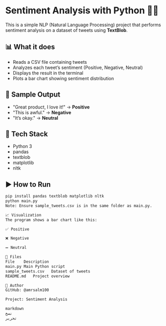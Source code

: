 # Sentiment Analysis with Python 🐍💬

This is a simple NLP (Natural Language Processing) project that performs sentiment analysis on a dataset of tweets using **TextBlob**.

## 📊 What it does

- Reads a CSV file containing tweets  
- Analyzes each tweet’s sentiment (Positive, Negative, Neutral)  
- Displays the result in the terminal  
- Plots a bar chart showing sentiment distribution  

## 🧪 Sample Output

- "Great product, I love it!" → **Positive**  
- "This is awful." → **Negative**  
- "It’s okay." → **Neutral**  

## 🧰 Tech Stack

- Python 3  
- pandas  
- textblob  
- matplotlib  
- nltk  

## ▶️ How to Run

```bash
pip install pandas textblob matplotlib nltk
python main.py
Note: Ensure sample_tweets.csv is in the same folder as main.py.

📈 Visualization
The program shows a bar chart like this:

✅ Positive

❌ Negative

➖ Neutral

📁 Files
File	Description
main.py	Main Python script
sample_tweets.csv	Dataset of tweets
README.md	Project overview

🌟 Author
GitHub: @amrsalm100

Project: Sentiment Analysis

markdown
نسخ
تحرير
